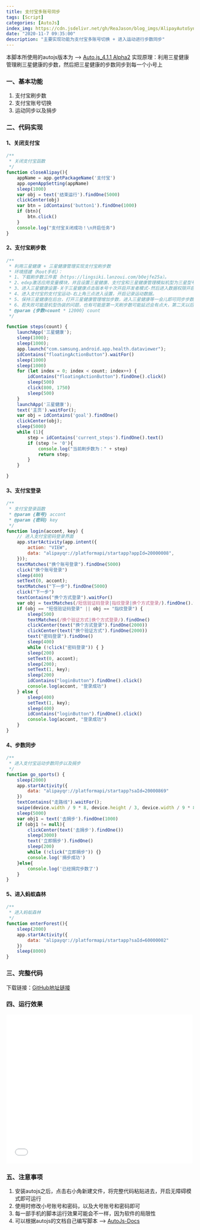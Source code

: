 ```yaml
---
title: 支付宝多账号同步
tags: [Script]
categories: [AutoJs]
index_img: https://cdn.jsdelivr.net/gh/ReaJason/blog_imgs/AlipayAutoSync_index_img.jpg
date: "2020-11-7 09:35:00"
description: "主要实现功能为支付宝多账号切换 + 进入运动进行步数同步"
---
```


本脚本所使用的autojs版本为 —> [Auto.js_4.1.1 Alpha2](https://lingsiki.lanzoui.com/in80Mi4ve3a)
实现原理：利用三星健康管理刷三星健康的步数，然后把三星健康的步数同步到每一个小号上


### 一、基本功能

1. 支付宝刷步数
2. 支付宝账号切换
3. 运动同步以及捐步

### 二、代码实现

#### 1、关闭支付宝

```javascript
/**
 * 关闭支付宝函数
 */
function closeAlipay(){
    appName = app.getPackageName('支付宝')
    app.openAppSetting(appName)
    sleep(1000)
    var obj = text('结束运行').findOne(5000)
    clickCenter(obj)
    var btn = idContains('button1').findOne(1000)
    if (btn){
        btn.click()
    }
    console.log("支付宝关闭成功！\n开启任务")
}
```

#### 2、支付宝刷步数

```javascript
/**
 * 利用三星健康 + 三星健康管理实现支付宝刷步数
 * 环境搭建（Root手机）：
 * 1、下载刷步数三件套（https://lingsiki.lanzoui.com/b0ejfe25a）。
 * 2、edxp激活应用变量模块，并且设置三星健康、支付宝和三星健康管理模拟机型为三星型号手机。
 * 3、进入三星健康设置-关于三星健康点击版本号十次开启开发者模式-然后进入数据权限开启支付宝和三星健康管理的所有权限。
 * 4、进入支付宝的支付宝运动-右上角三点进入设置，开启记录运动数据。
 * 5、保持三星健康在后台，打开三星健康管理增加步数，进入三星健康等一会儿即可同步步数，最后关闭重启支付宝，进入运动查看同步情况
 * 6、若失败可能是机型伪装的问题，也有可能是第一天刷步数可能延迟会有点大，第二天以后一般都是秒同步的
 * @param {步数=count * 12000} count 
 */

function steps(count) {
    launchApp('三星健康');
    sleep(1000);
    sleep(1000);
    app.launch("com.samsung.android.app.health.dataviewer");
    idContains("floatingActionButton").waitFor()
    sleep(1000)
    sleep(1000)
    for (let index = 0; index < count; index++) {
        idContains("floatingActionButton").findOne().click()
        sleep(500)
        click(800, 1750)
        sleep(500)
    }
    launchApp('三星健康');
    text('主页').waitFor();
    var obj = idContains('goal').findOne()
    clickCenter(obj);
    sleep(5000)
    while (1){
        step = idContains('current_steps').findOne().text()
        if (step != '0'){
            console.log("当前刷步数为：" + step)
            return step;
        }
    }

}
```

#### 3、支付宝登录

```javascript
/**
 * 支付宝登录函数
 * @param {账号} accont 
 * @param {密码} key 
 */
function login(accont, key) {
    // 进入支付宝密码登录界面
    app.startActivity(app.intent({
        action: "VIEW",
        data: "alipayqr://platformapi/startapp?appId=20000008",
    }));
    textMatches("换个账号登录").findOne(5000)
    click("换个账号登录")
    sleep(400)
    setText(0, accont);
    textMatches("下一步").findOne(5000)
    click("下一步")
    textContains("换个方式登录").waitFor()
    var obj = textMatches(/短信验证码登录|指纹登录|换个方式登录/).findOne().text()
    if (obj == "短信验证码登录" || obj == "指纹登录") {
        sleep(500)
        textMatches(/换个验证方式|换个方式登录/).findOne()
        clickCenter(text("换个方式登录").findOne(2000))
        clickCenter(text("换个验证方式").findOne(2000))
        text("密码登录").findOne()
        sleep(400)
        while (!click("密码登录")) { }
        sleep(200)
        setText(0, accont);
        sleep(200);
        setText(1, key);
        sleep(200)
        idContains("loginButton").findOne().click()
        console.log(accont, "登录成功")
    } else {
        sleep(400)
        setText(1, key);
        sleep(400)
        idContains("loginButton").findOne().click()
        console.log(accont, "登录成功")
    }
}
```

#### 4、步数同步

```javascript
/**
 * 进入支付宝运动步数同步以及捐步
 */
function go_sports() {
    sleep(2000)
    app.startActivity({
        data: "alipayqr://platformapi/startapp?saId=20000869"
    })
    textContains("走路线").waitFor();
    swipe(device.width / 9 * 8, device.height / 3, device.width / 9 * 8, device.height / 3 * 2, 500)
    sleep(5000)
    var obj1 = text('去捐步').findOne(1000)
    if (obj1 != null){
        clickCenter(text('去捐步').findOne())
        sleep(3000)
        text('立即捐步').findOne()
        sleep(200)
        while (!click("立即捐步")) {}
        console.log('捐步成功')
    }else{
        console.log('已经捐完步数了')
    }
}
```

#### 5、进入蚂蚁森林

```javascript
/**
 * 进入蚂蚁森林
 */
function enterForest(){
    sleep(2000)
    app.startActivity({
        data: "alipayqr://platformapi/startapp?saId=60000002"
    })
    sleep(8000)
}
```

### 三、完整代码

下载链接：[GitHub地址链接](https://github.com/ReaJason/AutoJsScripts/blob/master/%E6%94%AF%E4%BB%98%E5%AE%9D%E5%A4%9A%E8%B4%A6%E5%8F%B7%E5%88%87%E6%8D%A2%E6%AD%A5%E6%95%B0%E5%90%8C%E6%AD%A5%E8%84%9A%E6%9C%AC.js)

### 四、运行效果

<iframe height="400" width="500" src="//player.bilibili.com/player.html?aid=670137563&bvid=BV17a4y1s7nP&cid=253887490&page=1" scrolling="no" border="0" frameborder="no" framespacing="0" allowfullscreen="true"> </iframe>

### 五、注意事项

1. 安装autojs之后，点击右小角新建文件，将完整代码粘贴进去，开启无障碍模式即可运行
2. 使用时修改小号账号和密码，以及大号账号和密码即可
3. 每一部手机的脚本运行效果可能会不一样，因为软件的局限性
4. 可以根据autojs的文档自己编写脚本 —> [AutoJs-Docs](https://hyb1996.github.io/AutoJs-Docs/#/)

